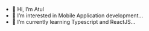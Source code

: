 - 👋 Hi, I’m Atul
- 👀 I’m interested in Mobile Application development...
- 🌱 I’m currently learning Typescript and ReactJS...


<!---
atul-vinove/atul-vinove is a ✨ special ✨ repository because its `README.md` (this file) appears on your GitHub profile.
You can click the Preview link to take a look at your changes.
--->
